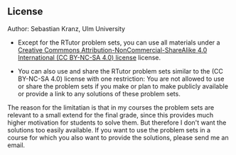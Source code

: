 ## License

Author: Sebastian Kranz, Ulm University

- Except for the RTutor problem sets, you can use all materials under a [Creative Commmons Attribution-NonCommercial-ShareAlike 4.0 International (CC BY-NC-SA 4.0) license](https://ocw.mit.edu/terms/#cc) license.

- You can also use and share the RTutor problem sets similar to the (CC BY-NC-SA 4.0) license with one restriction: You are not allowed to use or share the problem sets if you make or plan to make publicly available or provide a link to any solutions of these problem sets. 

The reason for the limitatian is that in my courses the problem sets are relevant to a small extend for the final grade, since this provides much higher motivation for students to solve them. But therefore I don't want the solutions too easily available. If you want to use the problem sets in a course for which you also want to provide the solutions, please send me an email.
